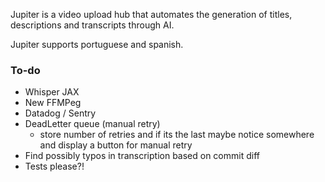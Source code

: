 Jupiter is a video upload hub that automates the generation of titles, descriptions and transcripts through AI.

Jupiter supports portuguese and spanish.

### To-do

- Whisper JAX
- New FFMPeg
- Datadog / Sentry
- DeadLetter queue (manual retry)
  - store number of retries and if its the last maybe notice somewhere and display a button for manual retry
- Find possibly typos in transcription based on commit diff
- Tests please?!
